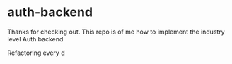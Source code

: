 # auth-backend

Thanks for checking out.
This repo is of me how to implement the industry level Auth backend

Refactoring every d
